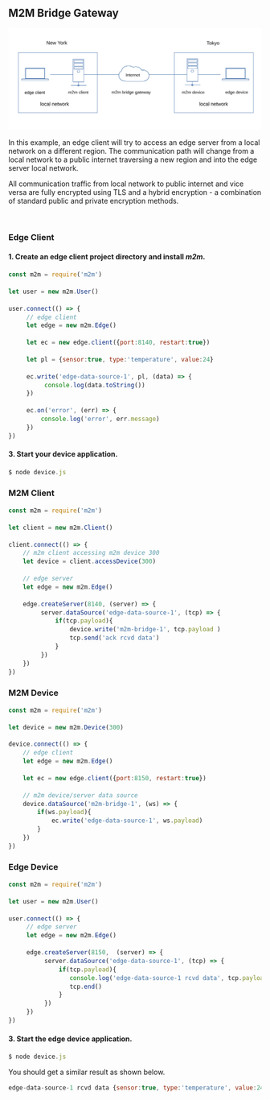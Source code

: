 
## M2M Bridge Gateway
![](assets/m2m-gateway.svg)

In this example, an edge client will try to access an edge server from a local network on a different region. The communication path will change from a local network to a public internet traversing a new region and into the edge server local network.

All communication traffic from local network to public internet and vice versa are fully encrypted using TLS and a hybrid encryption - a combination of standard public and private encryption methods.  

<br>

### Edge Client

#### 1. Create an edge client project directory and install *m2m*.

```js
const m2m = require('m2m')

let user = new m2m.User()

user.connect(() => {
     // edge client
     let edge = new m2m.Edge()
     
     let ec = new edge.client({port:8140, restart:true})

     let pl = {sensor:true, type:'temperature', value:24}

     ec.write('edge-data-source-1', pl, (data) => {
          console.log(data.toString())
     })

     ec.on('error', (err) => {
         console.log('error', err.message)
     })
})
```
#### 3. Start your device application.

```js
$ node device.js
```

### M2M Client
```js
const m2m = require('m2m')  

let client = new m2m.Client()

client.connect(() => {
    // m2m client accessing m2m device 300
    let device = client.accessDevice(300)

    // edge server
    let edge = new m2m.Edge()
    
    edge.createServer(8140, (server) => {
         server.dataSource('edge-data-source-1', (tcp) => {
             if(tcp.payload){
                 device.write('m2m-bridge-1', tcp.payload )
                 tcp.send('ack rcvd data')
             }
         })
    }) 
})
```

### M2M Device
```js
const m2m = require('m2m')  

let device = new m2m.Device(300)

device.connect(() => {
    // edge client
    let edge = new m2m.Edge()
    
    let ec = new edge.client({port:8150, restart:true})

    // m2m device/server data source
    device.dataSource('m2m-bridge-1', (ws) => {
        if(ws.payload){
            ec.write('edge-data-source-1', ws.payload)
        }
    })
})
```

### Edge Device
```js
const m2m = require('m2m')

let user = new m2m.User()

user.connect(() => {
     // edge server
     let edge = new m2m.Edge()
     
     edge.createServer(8150,  (server) => {
          server.dataSource('edge-data-source-1', (tcp) => {
              if(tcp.payload){
                 console.log('edge-data-source-1 rcvd data', tcp.payload)
                 tcp.end() 
              }
          })
     })
})
```

#### 3. Start the edge device application.

```js
$ node device.js
```
You should get a similar result as shown below.
```js
edge-data-source-1 rcvd data {sensor:true, type:'temperature', value:24}


```


